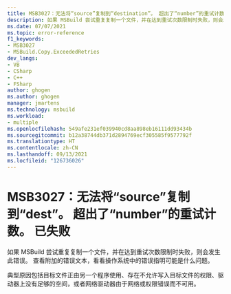 ```yaml
---
title: MSB3027：无法将“source”复制到“destination”。 超出了“number”的重试计数。 已失败。
description: 如果 MSBuild 尝试重复复制一个文件，并在达到重试次数限制时失败，则会发生此错误。
ms.date: 07/07/2021
ms.topic: error-reference
f1_keywords:
- MSB3027
- MSBuild.Copy.ExceededRetries
dev_langs:
- VB
- CSharp
- C++
- FSharp
author: ghogen
ms.author: ghogen
manager: jmartens
ms.technology: msbuild
ms.workload:
- multiple
ms.openlocfilehash: 549afe231ef039940cd8aa898eb16111dd93434b
ms.sourcegitcommit: b12a38744db371d2894769ecf305585f9577792f
ms.translationtype: HT
ms.contentlocale: zh-CN
ms.lasthandoff: 09/13/2021
ms.locfileid: "126736026"
---
```

# <a name="msb3027-could-not-copy-source-to-dest-exceeded-retry-count-of-number-failed"></a>MSB3027：无法将“source”复制到“dest”。 超出了“number”的重试计数。 已失败

如果 MSBuild 尝试重复复制一个文件，并在达到重试次数限制时失败，则会发生此错误。 查看附加的错误文本，看看操作系统中的错误指明可能是什么问题。

典型原因包括目标文件正由另一个程序使用、存在不允许写入目标文件的权限、驱动器上没有足够的空间，或者网络驱动器由于网络或权限错误而不可用。

